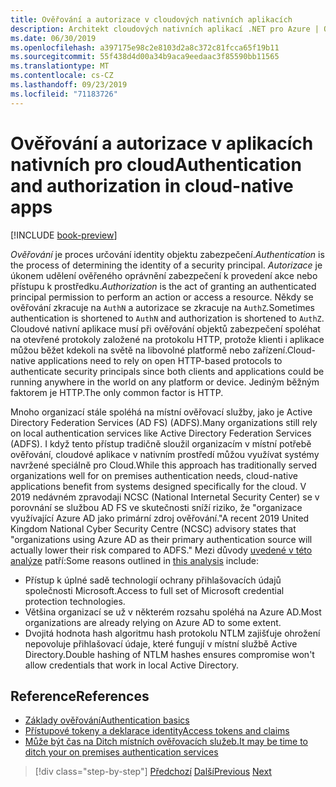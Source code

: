 ```yaml
---
title: Ověřování a autorizace v cloudových nativních aplikacích
description: Architekt cloudových nativních aplikací .NET pro Azure | Ověřování a autorizace v cloudových nativních aplikacích
ms.date: 06/30/2019
ms.openlocfilehash: a397175e98c2e8103d2a8c372c81fcca65f19b11
ms.sourcegitcommit: 55f438d4d00a34b9aca9eedaac3f85590bb11565
ms.translationtype: MT
ms.contentlocale: cs-CZ
ms.lasthandoff: 09/23/2019
ms.locfileid: "71183726"
---
```

# <a name="authentication-and-authorization-in-cloud-native-apps"></a><span data-ttu-id="a871e-103">Ověřování a autorizace v aplikacích nativních pro cloud</span><span class="sxs-lookup"><span data-stu-id="a871e-103">Authentication and authorization in cloud-native apps</span></span>

[!INCLUDE [book-preview](../../../includes/book-preview.md)]

<span data-ttu-id="a871e-104">*Ověřování* je proces určování identity objektu zabezpečení.</span><span class="sxs-lookup"><span data-stu-id="a871e-104">*Authentication* is the process of determining the identity of a security principal.</span></span> <span data-ttu-id="a871e-105">*Autorizace* je úkonem udělení ověřeného oprávnění zabezpečení k provedení akce nebo přístupu k prostředku.</span><span class="sxs-lookup"><span data-stu-id="a871e-105">*Authorization* is the act of granting an authenticated principal permission to perform an action or access a resource.</span></span> <span data-ttu-id="a871e-106">Někdy se ověřování zkracuje na `AuthN` a autorizace se zkracuje na `AuthZ`.</span><span class="sxs-lookup"><span data-stu-id="a871e-106">Sometimes authentication is shortened to `AuthN` and authorization is shortened to `AuthZ`.</span></span> <span data-ttu-id="a871e-107">Cloudové nativní aplikace musí při ověřování objektů zabezpečení spoléhat na otevřené protokoly založené na protokolu HTTP, protože klienti i aplikace můžou běžet kdekoli na světě na libovolné platformě nebo zařízení.</span><span class="sxs-lookup"><span data-stu-id="a871e-107">Cloud-native applications need to rely on open HTTP-based protocols to authenticate security principals since both clients and applications could be running anywhere in the world on any platform or device.</span></span> <span data-ttu-id="a871e-108">Jediným běžným faktorem je HTTP.</span><span class="sxs-lookup"><span data-stu-id="a871e-108">The only common factor is HTTP.</span></span>

<span data-ttu-id="a871e-109">Mnoho organizací stále spoléhá na místní ověřovací služby, jako je Active Directory Federation Services (AD FS) (ADFS).</span><span class="sxs-lookup"><span data-stu-id="a871e-109">Many organizations still rely on local authentication services like Active Directory Federation Services (ADFS).</span></span> <span data-ttu-id="a871e-110">I když tento přístup tradičně sloužil organizacím v místní potřebě ověřování, cloudové aplikace v nativním prostředí můžou využívat systémy navržené speciálně pro Cloud.</span><span class="sxs-lookup"><span data-stu-id="a871e-110">While this approach has traditionally served organizations well for on premises authentication needs, cloud-native applications benefit from systems designed specifically for the cloud.</span></span> <span data-ttu-id="a871e-111">V 2019 nedávném zpravodaji NCSC (National Internetal Security Center) se v porovnání se službou AD FS ve skutečnosti sníží riziko, že "organizace využívající Azure AD jako primární zdroj ověřování."</span><span class="sxs-lookup"><span data-stu-id="a871e-111">A recent 2019 United Kingdom National Cyber Security Centre (NCSC) advisory states that "organizations using Azure AD as their primary authentication source will actually lower their risk compared to ADFS."</span></span> <span data-ttu-id="a871e-112">Mezi důvody [uvedené v této analýze](https://oxfordcomputergroup.com/resources/o365-security-native-cloud-authentication/) patří:</span><span class="sxs-lookup"><span data-stu-id="a871e-112">Some reasons outlined in [this analysis](https://oxfordcomputergroup.com/resources/o365-security-native-cloud-authentication/) include:</span></span>

- <span data-ttu-id="a871e-113">Přístup k úplné sadě technologií ochrany přihlašovacích údajů společnosti Microsoft.</span><span class="sxs-lookup"><span data-stu-id="a871e-113">Access to full set of Microsoft credential protection technologies.</span></span>
- <span data-ttu-id="a871e-114">Většina organizací se už v některém rozsahu spoléhá na Azure AD.</span><span class="sxs-lookup"><span data-stu-id="a871e-114">Most organizations are already relying on Azure AD to some extent.</span></span>
- <span data-ttu-id="a871e-115">Dvojitá hodnota hash algoritmu hash protokolu NTLM zajišťuje ohrožení nepovoluje přihlašovací údaje, které fungují v místní službě Active Directory.</span><span class="sxs-lookup"><span data-stu-id="a871e-115">Double hashing of NTLM hashes ensures compromise won't allow credentials that work in local Active Directory.</span></span>

## <a name="references"></a><span data-ttu-id="a871e-116">Reference</span><span class="sxs-lookup"><span data-stu-id="a871e-116">References</span></span>

- [<span data-ttu-id="a871e-117">Základy ověřování</span><span class="sxs-lookup"><span data-stu-id="a871e-117">Authentication basics</span></span>](https://docs.microsoft.com/azure/active-directory/develop/authentication-scenarios)
- [<span data-ttu-id="a871e-118">Přístupové tokeny a deklarace identity</span><span class="sxs-lookup"><span data-stu-id="a871e-118">Access tokens and claims</span></span>](https://docs.microsoft.com/azure/active-directory/develop/access-tokens)
- [<span data-ttu-id="a871e-119">Může být čas na Ditch místních ověřovacích služeb.</span><span class="sxs-lookup"><span data-stu-id="a871e-119">It may be time to ditch your on premises authentication services</span></span>](https://oxfordcomputergroup.com/resources/o365-security-native-cloud-authentication/)

>[!div class="step-by-step"]
><span data-ttu-id="a871e-120">[Předchozí](identity.md)
>[Další](azure-active-directory.md)</span><span class="sxs-lookup"><span data-stu-id="a871e-120">[Previous](identity.md)
[Next](azure-active-directory.md)</span></span>

